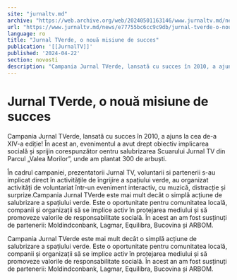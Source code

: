 ```yaml
---
site: "jurnaltv.md"
archive: "https://web.archive.org/web/20240501163146/www.jurnaltv.md/news/e77755bc6cc9c9db/jurnal-tverde-o-noua-misiune-de-succes.html"
url: "https://www.jurnaltv.md/news/e77755bc6cc9c9db/jurnal-tverde-o-noua-misiune-de-succes.html"
language: ro
title: "Jurnal TVerde, o nouă misiune de succes"
publication: '[[JurnalTV]]'
published: '2024-04-22'
section: novosti
description: "Campania Jurnal TVerde, lansată cu succes în 2010, a ajuns la cea de-a XIV-a ediție! În acest an, evenimentul a avut drept obiectiv implicarea socială și sprijin corespunzător oentru salubrizarea Scuarului Jurnal TV din Parcul „Valea Morilor”, unde am plantat 300 de arbuști."
---
```


# Jurnal TVerde, o nouă misiune de succes

Campania Jurnal TVerde, lansată cu succes în 2010, a ajuns la cea de-a XIV-a ediție! În acest an, evenimentul a avut drept obiectiv implicarea socială și sprijin corespunzător oentru salubrizarea Scuarului Jurnal TV din Parcul „Valea Morilor”, unde am plantat 300 de arbuști.

În cadrul campaniei, prezentatorii Jurnal TV, voluntarii si partenerii s-au implicat direct în activitățile de îngrijire a spațiului verde, au organizat activități de voluntariat într-un eveniment interactiv, cu muzică, distracție și surprize.Campania Jurnal TVerde este mai mult decât o simplă acțiune de salubrizare a spațiului verde. Este o oportunitate pentru comunitatea locală, companii și organizații să se implice activ în protejarea mediului și să promoveze valorile de responsabilitate socială. În acest an am fost susținuți de partenerii: Moldindconbank, Lagmar, Equilibra, Bucovina și ARBOM.

Campania Jurnal TVerde este mai mult decât o simplă acțiune de salubrizare a spațiului verde. Este o oportunitate pentru comunitatea locală, companii și organizații să se implice activ în protejarea mediului și să promoveze valorile de responsabilitate socială. În acest an am fost susținuți de partenerii: Moldindconbank, Lagmar, Equilibra, Bucovina și ARBOM.